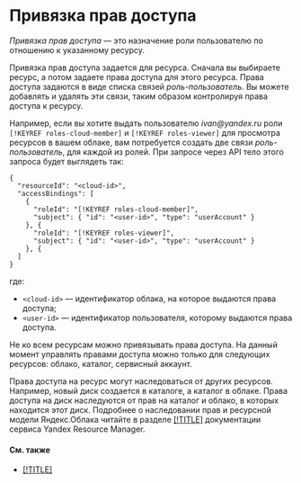 # Привязка прав доступа

_Привязка прав доступа_ — это назначение роли пользователю по отношению к указанному ресурсу.

Привязка прав доступа задается для ресурса. Сначала вы выбираете ресурс, а потом задаете права доступа для этого ресурса. Права доступа задаются в виде списка связей _роль-пользователь_. Вы можете добавлять и удалять эти связи, таким образом контролируя права доступа к ресурсу.

Например, если вы хотите выдать пользователю _ivan@yandex.ru_ роли `[!KEYREF roles-cloud-member]` и `[!KEYREF roles-viewer]` для просмотра ресурсов в вашем облаке, вам потребуется создать две связи _роль-пользователь_, для каждой из ролей. При запросе через API тело этого запроса будет выглядеть так:

```
{
  "resourceId": "<cloud-id>",
  "accessBindings": [
    {
      "roleId": "[!KEYREF roles-cloud-member]",
      "subject": { "id": "<user-id>", "type": "userAccount" }
    }, {
      "roleId": "[!KEYREF roles-viewer]",
      "subject": { "id": "<user-id>", "type": "userAccount" }
    }, {
  ]
}
```

где:
- `<cloud-id>` — идентификатор облака, на которое выдаются права доступа;
- `<user-id>` — идентификатор пользователя, которому выдаются права доступа.

Не ко всем ресурсам можно привязывать права доступа. На данный момент управлять правами доступа можно только для следующих ресурсов: облако, каталог, сервисный аккаунт.

Права доступа на ресурс могут наследоваться от других ресурсов. Например, новый диск создается в каталоге, а каталог в облаке. Права доступа на диск наследуются от прав на каталог и облако, в которых находится этот диск. Подробнее о наследовании прав и ресурсной модели Яндекс.Облака читайте в разделе [[!TITLE]](../../../resource-manager/concepts/resources-hierarchy.md) документации сервиса Yandex Resource Manager.

#### См. также
- [[!TITLE]](../access-control/roles.md)

